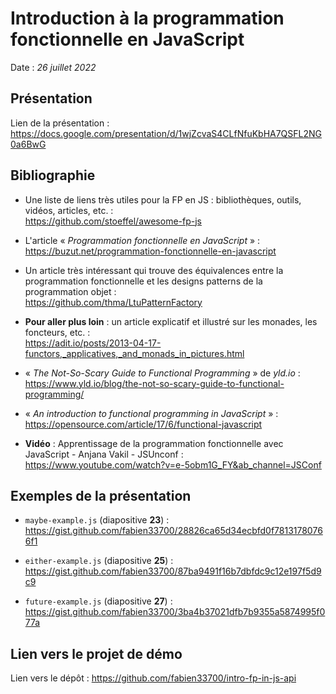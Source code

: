 # Introduction à la programmation fonctionnelle en JavaScript

Date : _26 juillet 2022_

## Présentation 

Lien de la présentation : https://docs.google.com/presentation/d/1wjZcvaS4CLfNfuKbHA7QSFL2NG0a6BwG

## Bibliographie

- Une liste de liens très utiles pour la FP en JS : bibliothèques, outils, vidéos, articles, etc. :\
https://github.com/stoeffel/awesome-fp-js

- L'article « _Programmation fonctionnelle en JavaScript_ 
» :\
https://buzut.net/programmation-fonctionnelle-en-javascript

- Un article très intéressant qui trouve des équivalences entre la programmation fonctionnelle et les designs patterns de la programmation objet :\
https://github.com/thma/LtuPatternFactory

- **Pour aller plus loin** : un article explicatif et illustré sur les monades, les foncteurs, etc. :\
https://adit.io/posts/2013-04-17-functors,_applicatives,_and_monads_in_pictures.html

- « _The Not-So-Scary Guide to Functional Programming_ » de _yld.io_ :\
https://www.yld.io/blog/the-not-so-scary-guide-to-functional-programming/

- « _An introduction to functional programming in JavaScript_ » :\
https://opensource.com/article/17/6/functional-javascript

- **Vidéo** : Apprentissage de la programmation fonctionnelle avec JavaScript - Anjana Vakil - JSUnconf :\
https://www.youtube.com/watch?v=e-5obm1G_FY&ab_channel=JSConf

## Exemples de la présentation

* `maybe-example.js` (diapositive **23**) :\
https://gist.github.com/fabien33700/28826ca65d34ecbfd0f78131780766f1

* `either-example.js` (diapositive **25**) :\
https://gist.github.com/fabien33700/87ba9491f16b7dbfdc9c12e197f5d9c9

* `future-example.js` (diapositive **27**) :\
https://gist.github.com/fabien33700/3ba4b37021dfb7b9355a5874995f077a 

## Lien vers le projet de démo

Lien vers le dépôt : https://github.com/fabien33700/intro-fp-in-js-api
